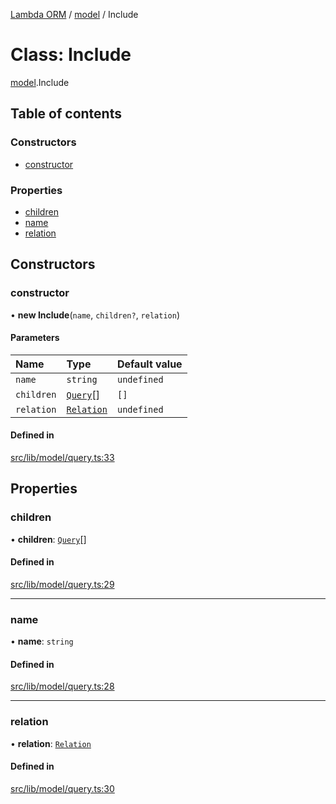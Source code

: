 [Lambda ORM](../README.md) / [model](../modules/model.md) / Include

# Class: Include

[model](../modules/model.md).Include

## Table of contents

### Constructors

- [constructor](model.Include.md#constructor)

### Properties

- [children](model.Include.md#children)
- [name](model.Include.md#name)
- [relation](model.Include.md#relation)

## Constructors

### constructor

• **new Include**(`name`, `children?`, `relation`)

#### Parameters

| Name | Type | Default value |
| :------ | :------ | :------ |
| `name` | `string` | `undefined` |
| `children` | [`Query`](model.Query.md)[] | `[]` |
| `relation` | [`Relation`](../interfaces/model.Relation.md) | `undefined` |

#### Defined in

[src/lib/model/query.ts:33](https://github.com/FlavioLionelRita/lambda-orm/blob/8e54723/src/lib/model/query.ts#L33)

## Properties

### children

• **children**: [`Query`](model.Query.md)[]

#### Defined in

[src/lib/model/query.ts:29](https://github.com/FlavioLionelRita/lambda-orm/blob/8e54723/src/lib/model/query.ts#L29)

___

### name

• **name**: `string`

#### Defined in

[src/lib/model/query.ts:28](https://github.com/FlavioLionelRita/lambda-orm/blob/8e54723/src/lib/model/query.ts#L28)

___

### relation

• **relation**: [`Relation`](../interfaces/model.Relation.md)

#### Defined in

[src/lib/model/query.ts:30](https://github.com/FlavioLionelRita/lambda-orm/blob/8e54723/src/lib/model/query.ts#L30)
